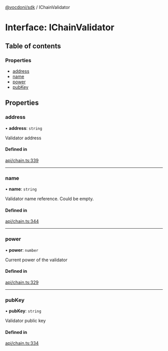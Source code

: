 [@vocdoni/sdk](/sdk) / IChainValidator

# Interface: IChainValidator

## Table of contents

### Properties

- [address](IChainValidator#address)
- [name](IChainValidator#name)
- [power](IChainValidator#power)
- [pubKey](IChainValidator#pubkey)

## Properties

### address

• **address**: `string`

Validator address

#### Defined in

[api/chain.ts:339](https://github.com/vocdoni/vocdoni-sdk/blob/ee6390524b82e6ef535da03c0e3bb826e450e622/src/api/chain.ts#L339)

___

### name

• **name**: `string`

Validator name reference. Could be empty.

#### Defined in

[api/chain.ts:344](https://github.com/vocdoni/vocdoni-sdk/blob/ee6390524b82e6ef535da03c0e3bb826e450e622/src/api/chain.ts#L344)

___

### power

• **power**: `number`

Current power of the validator

#### Defined in

[api/chain.ts:329](https://github.com/vocdoni/vocdoni-sdk/blob/ee6390524b82e6ef535da03c0e3bb826e450e622/src/api/chain.ts#L329)

___

### pubKey

• **pubKey**: `string`

Validator public key

#### Defined in

[api/chain.ts:334](https://github.com/vocdoni/vocdoni-sdk/blob/ee6390524b82e6ef535da03c0e3bb826e450e622/src/api/chain.ts#L334)
